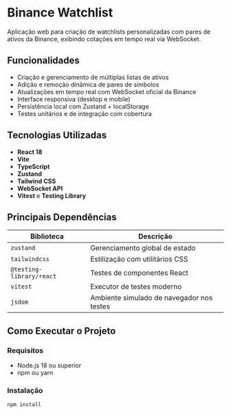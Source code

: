 # Binance Watchlist

Aplicação web para criação de watchlists personalizadas com pares de ativos da Binance, exibindo cotações em tempo real via WebSocket.

## Funcionalidades

- Criação e gerenciamento de múltiplas listas de ativos
- Adição e remoção dinâmica de pares de símbolos
- Atualizações em tempo real com WebSocket oficial da Binance
- Interface responsiva (desktop e mobile)
- Persistência local com Zustand + localStorage
- Testes unitários e de integração com cobertura

## Tecnologias Utilizadas

- **React 18**
- **Vite**
- **TypeScript**
- **Zustand**
- **Tailwind CSS**
- **WebSocket API**
- **Vitest** e **Testing Library**

## Principais Dependências

| Biblioteca                 | Descrição                                        |
|---------------------------|--------------------------------------------------|
| `zustand`                 | Gerenciamento global de estado                   |
| `tailwindcss`             | Estilização com utilitários CSS                  |
| `@testing-library/react` | Testes de componentes React                      |
| `vitest`                  | Executor de testes moderno                       |
| `jsdom`                   | Ambiente simulado de navegador nos testes       |

## Como Executar o Projeto

### Requisitos

- Node.js 18 ou superior
- npm ou yarn

### Instalação

```bash
npm install
